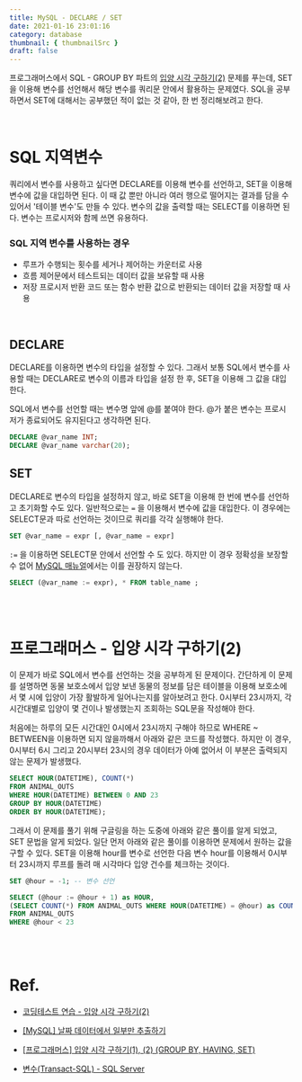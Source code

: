 ```yaml
---
title: MySQL - DECLARE / SET
date: 2021-01-16 23:01:16
category: database
thumbnail: { thumbnailSrc }
draft: false
---
```


프로그래머스에서 SQL - GROUP BY 파트의 [입양 시각 구하기(2)](https://programmers.co.kr/learn/courses/30/lessons/59413) 문제를 푸는데, SET을 이용해 변수를 선언해서 해당 변수를 쿼리문 안에서 활용하는 문제였다. SQL을 공부하면서 SET에 대해서는 공부했던 적이 없는 것 같아, 한 번 정리해보려고 한다.

</br>

# SQL 지역변수

쿼리에서 변수를 사용하고 싶다면 DECLARE를 이용해 변수를 선언하고, SET을 이용해 변수에 값을 대입하면 된다. 이 때 값 뿐만 아니라 여러 행으로 떨어지는 결과를 담을 수 있어서 '테이블 변수'도 만들 수 있다. 변수의 값을 출력할 때는 SELECT를 이용하면 된다. 변수는 프로시저와 함께 쓰면 유용하다.

### SQL 지역 변수를 사용하는 경우

- 루프가 수행되는 횟수를 세거나 제어하는 카운터로 사용
- 흐름 제어문에서 테스트되는 데이터 값을 보유할 때 사용
- 저장 프로시저 반환 코드 또는 함수 반환 값으로 반환되는 데이터 값을 저장할 때 사용

</br>

## DECLARE

DECLARE를 이용하면 변수의 타입을 설정할 수 있다. 그래서 보통 SQL에서 변수를 사용할 때는 DECLARE로 변수의 이름과 타입을 설정 한 후, SET을 이용해 그 값을 대입한다.

SQL에서 변수를 선언할 때는 변수명 앞에 @를 붙여야 한다. @가 붙은 변수는 프로시저가 종료되어도 유지된다고 생각하면 된다.

```sql
DECLARE @var_name INT;
DECLARE @var_name varchar(20);
```

## SET

DECLARE로 변수의 타입을 설정하지 않고, 바로 SET을 이용해 한 번에 변수를 선언하고 초기화할 수도 있다. 일반적으로는 `=` 을 이용해서 변수에 값을 대입한다. 이 경우에는 SELECT문과 따로 선언하는 것이므로 쿼리를 각각 실행해야 한다.

```sql
SET @var_name = expr [, @var_name = expr]
```

`:=` 을 이용하면 SELECT문 안에서 선언할 수 도 있다. 하지만 이 경우 정확성을 보장할 수 없어 [MySQL 매뉴얼](https://dev.mysql.com/doc/refman/8.0/en/user-variables.html)에서는 이를 권장하지 않는다.

```sql
SELECT (@var_name := expr), * FROM table_name ;
```

</br>
</br>

# 프로그래머스 - 입양 시각 구하기(2)

이 문제가 바로 SQL에서 변수를 선언하는 것을 공부하게 된 문제이다. 간단하게 이 문제를 설명하면 동물 보호소에서 입양 보낸 동물의 정보를 담은 테이블을 이용해 보호소에서 몇 시에 입양이 가장 활발하게 일어나는지를 알아보려고 한다. 0시부터 23시까지, 각 시간대별로 입양이 몇 건이나 발생했는지 조회하는 SQL문을 작성해야 한다.

처음에는 하루의 모든 시간대인 0시에서 23시까지 구해야 하므로 WHERE ~ BETWEEN을 이용하면 되지 않을까해서 아래와 같은 코드를 작성했다. 하지만 이 경우, 0시부터 6시 그리고 20시부터 23시의 경우 데이터가 아예 없어서 이 부분은 출력되지 않는 문제가 발생했다.

```sql
SELECT HOUR(DATETIME), COUNT(*)
FROM ANIMAL_OUTS
WHERE HOUR(DATETIME) BETWEEN 0 AND 23
GROUP BY HOUR(DATETIME)
ORDER BY HOUR(DATETIME);
```

그래서 이 문제를 풀기 위해 구글링을 하는 도중에 아래와 같은 풀이를 알게 되었고, SET 문법을 알게 되었다. 일단 먼저 아래와 같은 풀이를 이용하면 문제에서 원하는 값을 구할 수 있다. SET을 이용해 hour를 변수로 선언한 다음 변수 hour를 이용해서 0시부터 23시까지 루프를 돌려 매 시각마다 입양 건수를 체크하는 것이다.

```sql
SET @hour = -1; -- 변수 선언

SELECT (@hour := @hour + 1) as HOUR,
(SELECT COUNT(*) FROM ANIMAL_OUTS WHERE HOUR(DATETIME) = @hour) as COUNT
FROM ANIMAL_OUTS
WHERE @hour < 23
```

</br>
</br>

# Ref.

- [코딩테스트 연습 - 입양 시각 구하기(2)](https://programmers.co.kr/learn/courses/30/lessons/59413)

- [[MySQL] 날짜 데이터에서 일부만 추출하기](https://extbrain.tistory.com/60)

- [[프로그래머스] 입양 시각 구하기(1), (2) (GROUP BY, HAVING, SET)](https://chanhuiseok.github.io/posts/db-6/)

- [변수(Transact-SQL) - SQL Server](https://docs.microsoft.com/ko-kr/sql/t-sql/language-elements/variables-transact-sql?view=sql-server-ver15)
